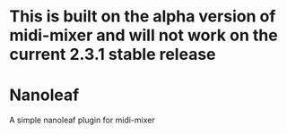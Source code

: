 # This is built on the alpha version of midi-mixer and will not work on the current 2.3.1 stable release
# Nanoleaf

A simple nanoleaf plugin for midi-mixer